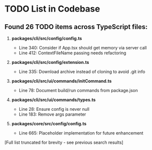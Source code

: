 # TODO List in Codebase

## Found 26 TODO items across TypeScript files:

1. **packages/cli/src/config/config.ts**
   - Line 340: Consider if App.tsx should get memory via server call
   - Line 412: ContextFileName passing needs refactoring

2. **packages/cli/src/config/extension.ts**
   - Line 335: Download archive instead of cloning to avoid .git info

3. **packages/cli/src/ui/commands/initCommand.ts**
   - Line 78: Document build/run commands from package.json

4. **packages/cli/src/ui/commands/types.ts**
   - Line 28: Ensure config is never null
   - Line 183: Remove args parameter

5. **packages/core/src/config/config.ts**
   - Line 665: Placeholder implementation for future enhancement

[Full list truncated for brevity - see previous search results]
